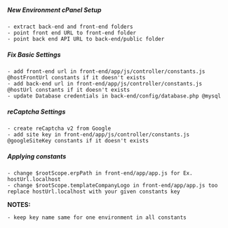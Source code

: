 ##### New Environment cPanel Setup
	
	- extract back-end and front-end folders
	- point front end URL to front-end folder
	- point back end API URL to back-end/public folder

##### Fix Basic Settings
	- add front-end url in front-end/app/js/controller/constants.js @hostFrontUrl constants if it doesn't exists
	- add back-end url in front-end/app/js/controller/constants.js @hostUrl constants if it doesn't exists
	- update Database credentials in back-end/config/database.php @mysql



##### reCaptcha Settings
	- create reCaptcha v2 from Google
	- add site key in front-end/app/js/controller/constants.js @googleSiteKey constants if it doesn't exists

##### Applying constants
	
	- change $rootScope.erpPath in front-end/app/app.js for Ex. hostUrl.localhost
	- change $rootScope.templateCompanyLogo in front-end/app/app.js too replace hostUrl.localhost with your given constants key

**NOTES:**
 
	- keep key name same for one environment in all constants